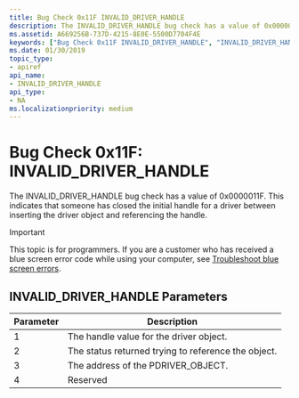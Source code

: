 ```yaml
---
title: Bug Check 0x11F INVALID_DRIVER_HANDLE
description: The INVALID_DRIVER_HANDLE bug check has a value of 0x0000011F. This indicates that someone has closed the initial handle for a driver between inserting the driver object and referencing the handle.
ms.assetid: A669256B-737D-4215-8E0E-5500D7704F4E
keywords: ["Bug Check 0x11F INVALID_DRIVER_HANDLE", "INVALID_DRIVER_HANDLE"]
ms.date: 01/30/2019
topic_type:
- apiref
api_name:
- INVALID_DRIVER_HANDLE
api_type:
- NA
ms.localizationpriority: medium
---
```


# Bug Check 0x11F: INVALID\_DRIVER\_HANDLE


The INVALID\_DRIVER\_HANDLE bug check has a value of 0x0000011F. This indicates that someone has closed the initial handle for a driver between inserting the driver object and referencing the handle.

> [!IMPORTANT]
> This topic is for programmers. If you are a customer who has received a blue screen error code while using your computer, see [Troubleshoot blue screen errors](https://windows.microsoft.com/windows-10/troubleshoot-blue-screen-errors).


## INVALID\_DRIVER\_HANDLE Parameters


| Parameter | Description                                         |
|-----------|-----------------------------------------------------|
| 1         | The handle value for the driver object.             |
| 2         | The status returned trying to reference the object. |
| 3         | The address of the PDRIVER\_OBJECT.                 |
| 4         | Reserved                                            |

 

 

 




